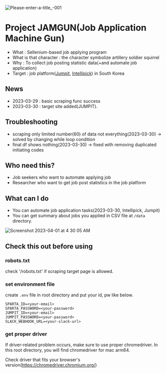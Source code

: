![Please-enter-a-title_-001](https://user-images.githubusercontent.com/87453411/228857059-6f2f4c79-bacf-43e0-b6da-6bb58c26abd1.png)

# Project JAMGUN(Job Application Machine Gun)
- What : Sellenium-based job applying program
- What is that character : the character symbolize artillery soldier squirrel
- Why : To collect job posting statistic data(+and automate job application)  
- Target : job platform([Jumpit](https://www.jumpit.co.kr/), [Intellipick](https://intellipick.spartacodingclub.kr/)) in South Korea

## News
- 2023-03-29 : basic scraping func success
- 2023-03-30 : target site added(JUMPIT).

## Troubleshooting
- scraping only limited number(60) of data not everything(2023-03-30) -> solved by changing while loop condition 
- final df shows nothing(2023-03-30) -> fixed with removing duplicated initiating codes

## Who need this?
- Job seekers who want to automate applying job
- Researcher who want to get job post statistics in the job platform

## What can I do
- You can automate job application tasks(2023-03-30, Intellipick, Jumpit)
- You can get summary about jobs you applied in CSV file at `/data` directory.

![Screenshot 2023-04-01 at 4 30 05 AM](https://user-images.githubusercontent.com/87453411/229212130-151fb54c-2ff8-480a-b936-ed6155032936.jpg)

## Check this out before using

### robots.txt
check '<target-website>/robots.txt' if scraping target page is allowed.

### set environment file
create `.env` file in root directory and put your id, pw like below.
```
SPARTA_ID=<your-email>
SPARTA_PASSWORD=<your-password>
JUMPIT_ID=<your-email>
JUMPIT_PASSWORD=<your-password>
SLACK_WEBHOOK_URL=<your-slack-url>
```

### get proper driver
If driver-related problem occurs, make sure to use proper chromedriver. In this root directory, you will find chromedriver for mac arm64.  

Check driver that fits your browser's version(https://chromedriver.chromium.org/)
